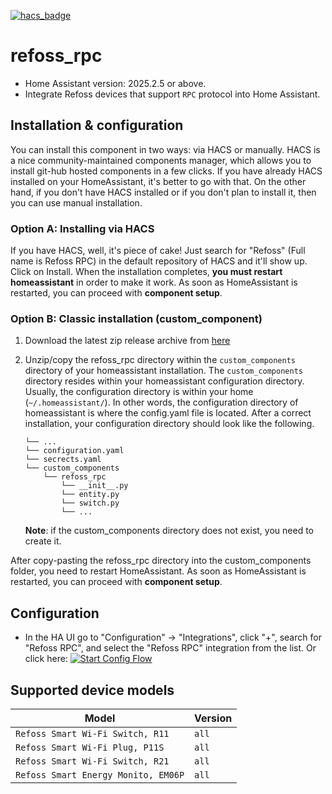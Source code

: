 [![hacs_badge](https://img.shields.io/badge/HACS-Default-orange.svg?style=for-the-badge)](https://github.com/hacs/integration)

# refoss_rpc
- Home Assistant version: 2025.2.5 or above.
- Integrate Refoss devices that support `RPC` protocol into Home Assistant.

## Installation & configuration
You can install this component in two ways: via HACS or manually.
HACS is a nice community-maintained components manager, which allows you to install git-hub hosted components in a few clicks.
If you have already HACS installed on your HomeAssistant, it's better to go with that.
On the other hand, if you don't have HACS installed or if you don't plan to install it, then you can use manual installation.

### Option A: Installing via HACS
If you have HACS, well, it's piece of cake!
Just search for "Refoss" (Full name is Refoss RPC) in the default repository of HACS and it'll show up.
Click on Install. When the installation completes, **you must restart homeassistant** in order to make it work.
As soon as HomeAssistant is restarted, you can proceed with __component setup__.

### Option B: Classic installation (custom_component)
1. Download the latest zip release archive from [here](https://github.com/Refoss/refoss_rpc/releases/latest)
1. Unzip/copy the refoss_rpc directory within the `custom_components` directory of your homeassistant installation.
   The `custom_components` directory resides within your homeassistant configuration directory.
   Usually, the configuration directory is within your home (`~/.homeassistant/`).
   In other words, the configuration directory of homeassistant is where the config.yaml file is located.
   After a correct installation, your configuration directory should look like the following.
    ```
    └── ...
    └── configuration.yaml
    └── secrects.yaml
    └── custom_components
        └── refoss_rpc
            └── __init__.py
            └── entity.py
            └── switch.py
            └── ...
    ```

   **Note**: if the custom_components directory does not exist, you need to create it.

After copy-pasting the refoss_rpc directory into the custom_components folder, you need to restart HomeAssistant.
As soon as HomeAssistant is restarted, you can proceed with __component setup__.

## Configuration
- In the HA UI go to "Configuration" -> "Integrations", click "+", search for "Refoss RPC", and select the "Refoss RPC" integration from the list.
  Or click here: [![Start Config Flow](https://my.home-assistant.io/badges/config_flow_start.svg)](https://my.home-assistant.io/redirect/config_flow_start?domain=refoss_rpc)

## Supported device models

| Model                               | Version            |             
|-------------------------------------|--------------------|
| `Refoss Smart Wi-Fi Switch, R11`    | `all`              |
| `Refoss Smart Wi-Fi Plug, P11S`     | `all`              |
| `Refoss Smart Wi-Fi Switch, R21`    | `all`              |
| `Refoss Smart Energy Monito, EM06P` | `all`              |
